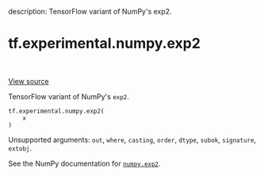 description: TensorFlow variant of NumPy's exp2.

<div itemscope itemtype="http://developers.google.com/ReferenceObject">
<meta itemprop="name" content="tf.experimental.numpy.exp2" />
<meta itemprop="path" content="Stable" />
</div>

# tf.experimental.numpy.exp2

<!-- Insert buttons and diff -->

<table class="tfo-notebook-buttons tfo-api nocontent" align="left">

</table>

<a target="_blank" class="external" href="/code/stable/tensorflow/python/ops/numpy_ops/np_math_ops.py">View source</a>



TensorFlow variant of NumPy's `exp2`.


<pre class="devsite-click-to-copy prettyprint lang-py tfo-signature-link">
<code>tf.experimental.numpy.exp2(
    x
)
</code></pre>



<!-- Placeholder for "Used in" -->

Unsupported arguments: `out`, `where`, `casting`, `order`, `dtype`, `subok`, `signature`, `extobj`.

See the NumPy documentation for [`numpy.exp2`](https://numpy.org/doc/stable/reference/generated/numpy.exp2.html).